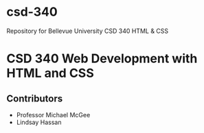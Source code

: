 # csd-340
Repository for Bellevue University CSD 340 HTML &amp; CSS
# CSD 340 Web Development with HTML and CSS
## Contributors
* Professor Michael McGee
* Lindsay Hassan

